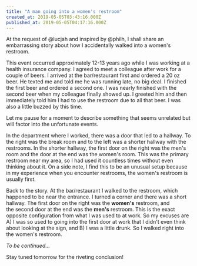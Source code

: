 ```yaml
---
title: "A man going into a women's restroom"
created_at: 2019-05-05T03:43:16.000Z
published_at: 2019-05-05T04:17:16.000Z
---
```

At the request of @lucjah and inspired by @philh, I shall share an embarrassing story about how I accidentally walked into a women's restroom.

This event occurred approximately 12-13 years ago while I was working at a health insurance company. I agreed to meet a colleague after work for a couple of beers. I arrived at the bar/restaurant first and ordered a 20 oz beer. He texted me and told me he was running late, no big deal. I finished the first beer and ordered a second one. I was nearly finished with the second beer when my colleague finally showed up. I greeted him and then immediately told him I had to use the restroom due to all that beer. I was also a little buzzed by this time.

Let me pause for a moment to describe something that seems unrelated but will factor into the unfortunate events.

In the department where I worked, there was a door that led to a hallway. To the right was the break room and to the left was a shorter hallway with the restrooms. In the shorter hallway, the first door on the right was the men's room and the door at the end was the women's room. This was the primary restroom near my area, so I had used it countless times without even thinking about it. On a side note, I find this to be an unusual setup because in my experience when you encounter restrooms, the women's restroom is usually first.

Back to the story. At the bar/restaurant I walked to the restroom, which happened to be near the entrance. I turned a corner and there was a short hallway. The first door on the right was the **women's** restroom, and the second door at the end was the **men's** restroom. This is the exact opposite configuration from what I was used to at work. So my excuses are A) I was so used to going into the first door at work that I didn't even think about looking at the sign, and B) I was a little drunk. So I walked right into the women's restroom.

_To be continued..._

Stay tuned tomorrow for the riveting conclusion!
